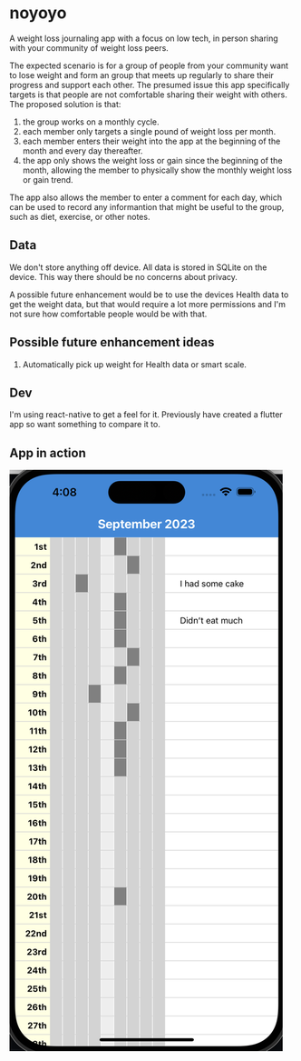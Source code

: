 # noyoyo

A weight loss journaling app with a focus on low tech, in person sharing
with your community of weight loss peers.

The expected scenario is for a group of people from your community want to lose
weight and form an group that meets up regularly to share their progress and
support each other. The presumed issue this app specifically targets is that
people are not comfortable sharing their weight with others. The proposed
solution is that:

 1. the group works on a monthly cycle.
 1. each member only targets a single pound of weight loss per month.
 1. each member enters their weight into the app at the beginning of the month
    and every day thereafter.
 1. the app only shows the weight loss or gain since the beginning of the month,
    allowing the member to physically show the monthly weight loss or gain
    trend.

The app also allows the member to enter a comment for each day, which can be
used to record any informantion that might be useful to the group, such as
diet, exercise, or other notes.

## Data

We don't store anything off device. All data is stored in SQLite on the device.
This way there should be no concerns about privacy.

A possible future enhancement would be to use the devices Health data to get
the weight data, but that would require a lot more permissions and I'm not sure 
how comfortable people would be with that.

## Possible future enhancement ideas

 1. Automatically pick up weight for Health data or smart scale.

 ## Dev

 I'm using react-native to get a feel for it. Previously have created a flutter
 app so want something to compare it to.

 ## App in action

![App in action](./screenshot.png)